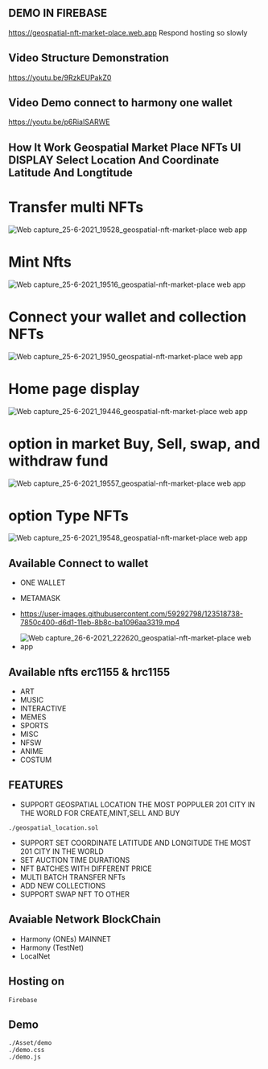 ## DEMO IN FIREBASE 
https://geospatial-nft-market-place.web.app
Respond hosting so slowly 

## Video Structure Demonstration
https://youtu.be/9RzkEUPakZ0
## Video Demo connect to harmony one wallet
https://youtu.be/p6RiaISARWE

## How It Work Geospatial Market Place NFTs UI DISPLAY Select Location And Coordinate Latitude And Longtitude
# Transfer multi NFTs 
![Web capture_25-6-2021_19528_geospatial-nft-market-place web app](https://user-images.githubusercontent.com/59292798/123422549-955d9800-d5e8-11eb-8efb-2e5a8824cf9d.jpeg)
# Mint Nfts
![Web capture_25-6-2021_19516_geospatial-nft-market-place web app](https://user-images.githubusercontent.com/59292798/123422559-98f11f00-d5e8-11eb-82f4-2776de6bebee.jpeg)
# Connect your wallet and collection NFTs
![Web capture_25-6-2021_1950_geospatial-nft-market-place web app](https://user-images.githubusercontent.com/59292798/123422563-9a224c00-d5e8-11eb-9562-820bab57c66f.jpeg)
# Home page display
![Web capture_25-6-2021_19446_geospatial-nft-market-place web app](https://user-images.githubusercontent.com/59292798/123422566-9abae280-d5e8-11eb-8c74-041c830fdbad.jpeg)
# option in market Buy, Sell, swap, and withdraw fund 
![Web capture_25-6-2021_19557_geospatial-nft-market-place web app](https://user-images.githubusercontent.com/59292798/123422567-9b537900-d5e8-11eb-93ac-00b2d20320ce.jpeg)
# option Type NFTs 
![Web capture_25-6-2021_19548_geospatial-nft-market-place web app](https://user-images.githubusercontent.com/59292798/123422571-9bec0f80-d5e8-11eb-97f5-750201fbdd1a.jpeg)


## Available Connect to wallet
- ONE WALLET
- METAMASK

- https://user-images.githubusercontent.com/59292798/123518738-7850c400-d6d1-11eb-8b8c-ba1096aa3319.mp4

- ![Web capture_26-6-2021_222620_geospatial-nft-market-place web app](https://user-images.githubusercontent.com/59292798/123518745-87377680-d6d1-11eb-996e-ce7ac26e33ca.jpeg)


## Available nfts erc1155 & hrc1155
- ART
- MUSIC
- INTERACTIVE
- MEMES
- SPORTS
- MISC
- NFSW
- ANIME
- COSTUM

## FEATURES
- SUPPORT GEOSPATIAL LOCATION THE MOST POPPULER 201 CITY IN THE WORLD FOR CREATE,MINT,SELL AND BUY
``` 
./geospatial_location.sol
```
- SUPPORT SET COORDINATE LATITUDE AND LONGITUDE THE MOST 201 CITY IN THE WORLD
- SET AUCTION TIME DURATIONS
- NFT BATCHES WITH DIFFERENT PRICE
- MULTI BATCH TRANSFER NFTs
- ADD NEW COLLECTIONS
- SUPPORT SWAP NFT TO OTHER 

## Avaiable Network BlockChain
 - Harmony (ONEs) MAINNET
 - Harmony (TestNet)
 - LocalNet

## Hosting on
```
Firebase
```
## Demo 
```
./Asset/demo
./demo.css
./demo.js
```

